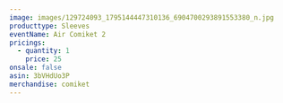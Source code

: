 ```yaml
---
image: images/129724093_1795144447310136_6904700293891553380_n.jpg
producttype: Sleeves
eventName: Air Comiket 2
pricings:
  - quantity: 1
    price: 25
onsale: false
asin: 3bVHdUo3P
merchandise: comiket
---
```

